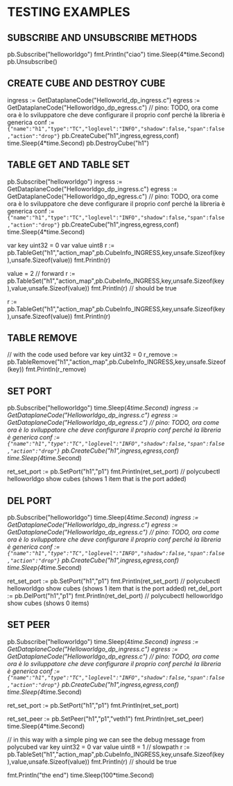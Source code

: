 # TESTING EXAMPLES

## SUBSCRIBE AND UNSUBSCRIBE METHODS
	
pb.Subscribe("helloworldgo")
fmt.Println("ciao")
time.Sleep(4*time.Second)
pb.Unsubscribe()


## CREATE CUBE AND DESTROY CUBE

ingress := GetDataplaneCode("Helloworld_dp_ingress.c")
egress := GetDataplaneCode("Helloworldgo_dp_egress.c")
// pino: TODO, ora come ora è lo sviluppatore che deve configurare il proprio conf perché la libreria è generica
conf := `{"name":"h1","type":"TC","loglevel":"INFO","shadow":false,"span":false,"action":"drop"}`
pb.CreateCube("h1",ingress,egress,conf)
time.Sleep(4*time.Second)
pb.DestroyCube("h1")
	

## TABLE GET AND TABLE SET

pb.Subscribe("helloworldgo")
ingress := GetDataplaneCode("Helloworldgo_dp_ingress.c")
egress := GetDataplaneCode("Helloworldgo_dp_egress.c")
// pino: TODO, ora come ora è lo sviluppatore che deve configurare il proprio conf perché la libreria è generica
conf := `{"name":"h1","type":"TC","loglevel":"INFO","shadow":false,"span":false,"action":"drop"}`
pb.CreateCube("h1",ingress,egress,conf)
time.Sleep(4*time.Second)

var key uint32 = 0
var value uint8
r := pb.TableGet("h1","action_map",pb.CubeInfo_INGRESS,key,unsafe.Sizeof(key),unsafe.Sizeof(value))
fmt.Println(r)

value = 2 // forward
r := pb.TableSet("h1","action_map",pb.CubeInfo_INGRESS,key,unsafe.Sizeof(key),value,unsafe.Sizeof(value))
fmt.Println(r)  // should be true

r := pb.TableGet("h1","action_map",pb.CubeInfo_INGRESS,key,unsafe.Sizeof(key),unsafe.Sizeof(value))
fmt.Println(r)


## TABLE REMOVE

// with the code used before
var key uint32 = 0
r_remove := pb.TableRemove("h1","action_map",pb.CubeInfo_INGRESS,key,unsafe.Sizeof(key))
fmt.Println(r_remove)



## SET PORT

pb.Subscribe("helloworldgo")
time.Sleep(4*time.Second)
ingress := GetDataplaneCode("Helloworldgo_dp_ingress.c")
egress := GetDataplaneCode("Helloworldgo_dp_egress.c")
// pino: TODO, ora come ora è lo sviluppatore che deve configurare il proprio conf perché la libreria è generica
conf := `{"name":"h1","type":"TC","loglevel":"INFO","shadow":false,"span":false,"action":"drop"}`
pb.CreateCube("h1",ingress,egress,conf)
time.Sleep(4*time.Second)

ret_set_port := pb.SetPort("h1","p1")
fmt.Println(ret_set_port)
// polycubectl helloworldgo show cubes (shows 1 item that is the port added)

## DEL PORT

pb.Subscribe("helloworldgo")
time.Sleep(4*time.Second)
ingress := GetDataplaneCode("Helloworldgo_dp_ingress.c")
egress := GetDataplaneCode("Helloworldgo_dp_egress.c")
// pino: TODO, ora come ora è lo sviluppatore che deve configurare il proprio conf perché la libreria è generica
conf := `{"name":"h1","type":"TC","loglevel":"INFO","shadow":false,"span":false,"action":"drop"}`
pb.CreateCube("h1",ingress,egress,conf)
time.Sleep(4*time.Second)

ret_set_port := pb.SetPort("h1","p1")
fmt.Println(ret_set_port)
// polycubectl helloworldgo show cubes (shows 1 item that is the port added)
ret_del_port := pb.DelPort("h1","p1")
fmt.Println(ret_del_port)
// polycubectl helloworldgo show cubes (shows 0 items)


## SET PEER

pb.Subscribe("helloworldgo")
time.Sleep(4*time.Second)
ingress := GetDataplaneCode("Helloworldgo_dp_ingress.c")
egress := GetDataplaneCode("Helloworldgo_dp_egress.c")
// pino: TODO, ora come ora è lo sviluppatore che deve configurare il proprio conf perché la libreria è generica
conf := `{"name":"h1","type":"TC","loglevel":"INFO","shadow":false,"span":false,"action":"drop"}`
pb.CreateCube("h1",ingress,egress,conf)
time.Sleep(4*time.Second)

ret_set_port := pb.SetPort("h1","p1")
fmt.Println(ret_set_port)

ret_set_peer := pb.SetPeer("h1","p1","veth1")
fmt.Println(ret_set_peer)
time.Sleep(4*time.Second)

// in this way with a simple ping we can see the debug message from polycubed
var key uint32 = 0
var value uint8  = 1 // slowpath
r := pb.TableSet("h1","action_map",pb.CubeInfo_INGRESS,key,unsafe.Sizeof(key),value,unsafe.Sizeof(value))
fmt.Println(r)  // should be true

fmt.Println("the end")
time.Sleep(100*time.Second)